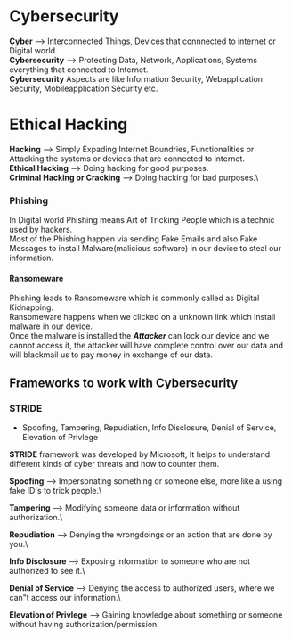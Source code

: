 # Cybersecurity

 **Cyber** --> Interconnected Things, Devices that connnected to internet or Digital world.\
**Cybersecurity** --> Protecting Data, Network, Applications, Systems everything that connceted to Internet.\
**Cybersecurity** Aspects are like Information Security, Webapplication Security, Mobileapplication Security etc.

# Ethical Hacking

**Hacking** --> Simply Expading Internet Boundries, Functionalities or Attacking the systems or devices that are connected to internet.\
**Ethical Hacking** --> Doing hacking for good purposes.\
**Criminal Hacking or Cracking** --> Doing hacking for bad purposes.\

### Phishing
In Digital world Phishing means Art of Tricking People which is a technic used by hackers.\
Most of the Phishing happen via sending Fake Emails and also Fake Messages to install Malware(malicious software) in our device to steal our information.

#### Ransomeware
Phishing leads to Ransomeware which is commonly called as Digital Kidnapping.\
Ransomeware happens when we clicked on a unknown link which install malware in our device.\
Once the malware is installed the ***Attacker*** can lock our device and we cannot access it, the attacker will have complete control over our data and will blackmail us to pay money in exchange of our data.

## Frameworks to work with Cybersecurity

### STRIDE
- Spoofing, Tampering, Repudiation, Info Disclosure, Denial of Service, Elevation of Privlege

**STRIDE** framework was developed by Microsoft, It helps to understand different kinds of cyber threats and how to counter them.

**Spoofing** --> Impersonating something or someone else, more like a using fake ID's to trick people.\

**Tampering** --> Modifying someone data or information without authorization.\

**Repudiation** --> Denying the wrongdoings or an action that are done by you.\ 

**Info Disclosure** --> Exposing information to someone who are not authorized to see it.\

**Denial of Service** --> Denying the access to authorized users, where we can"t access our information.\

**Elevation of Privlege** --> Gaining knowledge about something or someone without having authorization/permission.
